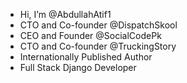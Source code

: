 - Hi, I’m @AbdullahAtif1
- CTO and Co-founder @DispatchSkool
- CEO and Founder @SocialCodePk
- CTO and Co-founder @TruckingStory
- Internationally Published Author
- Full Stack Django Developer
<!---
AbdullahAtif1/AbdullahAtif1 is a ✨ special ✨ repository because its `README.md` (this file) appears on your GitHub profile.
You can click the Preview link to take a look at your changes.
--->
